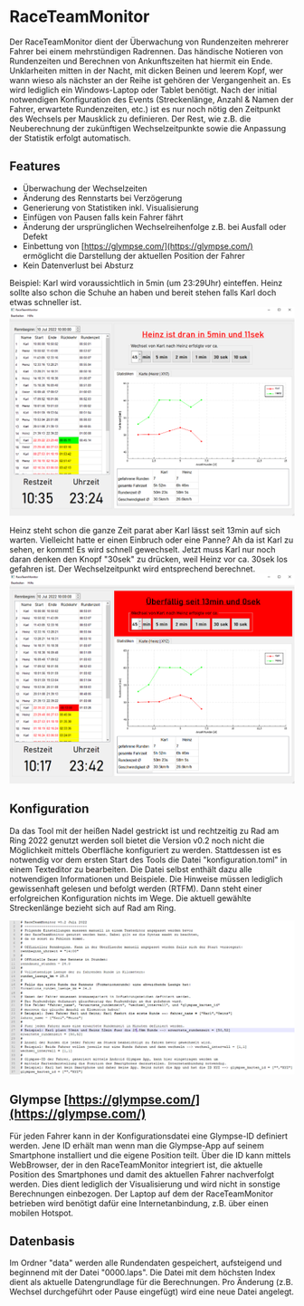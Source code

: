 # RaceTeamMonitor

Der RaceTeamMonitor dient der Überwachung von Rundenzeiten mehrerer Fahrer bei einem mehrstündigen Radrennen.
Das händische Notieren von Rundenzeiten und Berechnen von Ankunftszeiten hat hiermit ein Ende. Unklarheiten mitten in der Nacht, mit dicken Beinen und leerem Kopf,
wer wann wieso als nächster an der Reihe ist gehören der Vergangenheit an. Es wird lediglich ein Windows-Laptop oder Tablet benötigt.
Nach der initial notwendigen Konfiguration des Events (Streckenlänge, Anzahl & Namen der Fahrer, erwartete Rundenzeiten, etc.) ist es nur noch nötig den Zeitpunkt des Wechsels
per Mausklick zu definieren. Der Rest, wie z.B. die Neuberechnung der zukünftigen Wechselzeitpunkte sowie die Anpassung der Statistik erfolgt automatisch.

## Features

- Überwachung der Wechselzeiten
- Änderung des Rennstarts bei Verzögerung
- Generierung von Statistiken inkl. Visualisierung
- Einfügen von Pausen falls kein Fahrer fährt
- Änderung der ursprünglichen Wechselreihenfolge z.B. bei Ausfall oder Defekt
- Einbettung von [https://glympse.com/](https://glympse.com/) ermöglicht die Darstellung der aktuellen Position der Fahrer
- Kein Datenverlust bei Absturz

Beispiel: Karl wird voraussichtlich in 5min (um 23:29Uhr) einteffen. Heinz sollte also schon die Schuhe an haben und bereit stehen falls Karl doch etwas schneller ist.
![alt text](./misc/raceteammonitor1.png)

Heinz steht schon die ganze Zeit parat aber Karl lässt seit 13min auf sich warten. Vielleicht hatte er einen Einbruch oder eine Panne? Ah da ist Karl zu sehen, er kommt!
Es wird schnell gewechselt. Jetzt muss Karl nur noch daran denken den Knopf "30sek" zu drücken, weil Heinz vor ca. 30sek los gefahren ist.
Der Wechselzeitpunkt wird entsprechend berechnet.
![alt text](./misc/raceteammonitor3.png)

## Konfiguration
Da das Tool mit der heißen Nadel gestrickt ist und rechtzeitig zu Rad am Ring 2022 genutzt werden soll bietet die Version v0.2 noch nicht die Möglichkeit
mittels Oberfläche konfiguriert zu werden. Stattdessen ist es notwendig vor dem ersten Start des Tools die Datei "konfiguration.toml" in einem Texteditor zu bearbeiten.
Die Datei selbst enthält dazu alle notwendigen Informationen und Beispiele. Die Hinweise müssen lediglich gewissenhaft gelesen und befolgt werden (RTFM).
Dann steht einer erfolgreichen Konfiguration nichts im Wege. Die aktuell gewählte Streckenlänge bezieht sich auf Rad am Ring.

![alt text](./misc/raceteammonitor2.png)

## Glympse [https://glympse.com/](https://glympse.com/) 
Für jeden Fahrer kann in der Konfigurationsdatei eine Glympse-ID definiert werden. Jene ID erhält man wenn man die Glympse-App auf seinem Smartphone installiert und
die eigene Position teilt. Über die ID kann mittels WebBrowser, der in den RaceTeamMonitor integriert ist, die aktuelle Position des Smartphones und damit des aktuellen
Fahrer nachverfolgt werden. Dies dient lediglich der Visualisierung und wird nicht in sonstige Berechnungen einbezogen. Der Laptop auf dem der RaceTeamMonitor betrieben wird
benötigt dafür eine Internetanbindung, z.B. über einen mobilen Hotspot.

## Datenbasis
Im Ordner "data" werden alle Rundendaten gespeichert, aufsteigend und beginnend mit der Datei "0000.laps". Die Datei mit dem höchsten Index dient als aktuelle
Datengrundlage für die Berechnungen. Pro Änderung (z.B. Wechsel durchgeführt oder Pause eingefügt) wird eine neue Datei angelegt.
